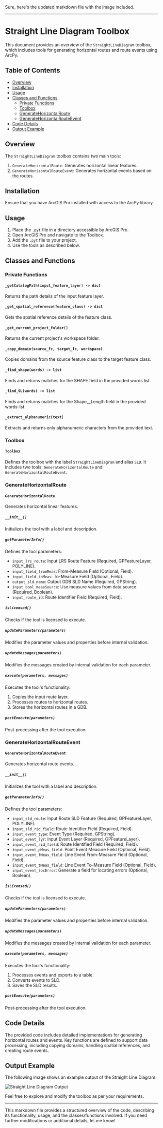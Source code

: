Sure, here's the updated markdown file with the image included.

---

# Straight Line Diagram Toolbox

This document provides an overview of the `StraightLineDiagram` toolbox, which includes tools for generating horizontal routes and route events using ArcPy.

## Table of Contents

- [Overview](#overview)
- [Installation](#installation)
- [Usage](#usage)
- [Classes and Functions](#classes-and-functions)
  - [Private Functions](#private-functions)
  - [Toolbox](#toolbox)
  - [GenerateHorizontalRoute](#generatehorizontalroute)
  - [GenerateHorizontalRouteEvent](#generatehorizontalrouteevent)
- [Code Details](#code-details)
- [Output Example](#output-example)

## Overview

The `StraightLineDiagram` toolbox contains two main tools:
1. `GenerateHorizontalRoute`: Generates horizontal linear features.
2. `GenerateHorizontalRouteEvent`: Generates horizontal events based on the routes.

## Installation

Ensure that you have ArcGIS Pro installed with access to the ArcPy library.

## Usage

1. Place the `.pyt` file in a directory accessible by ArcGIS Pro.
2. Open ArcGIS Pro and navigate to the Toolbox.
3. Add the `.pyt` file to your project.
4. Use the tools as described below.

## Classes and Functions

### Private Functions

#### `_getCatalogPath(input_feature_layer) -> dict`
Returns the path details of the input feature layer.

#### `_get_spatial_reference(feature_class) -> dict`
Gets the spatial reference details of the feature class.

#### `_get_current_project_folder()`
Returns the current project's workspace folder.

#### `_copy_domain(source_fc, target_fc, workspace)`
Copies domains from the source feature class to the target feature class.

#### `_find_shape(words) -> list`
Finds and returns matches for the SHAPE field in the provided words list.

#### `_find_SL(words) -> list`
Finds and returns matches for the Shape__Length field in the provided words list.

#### `_extract_alphanumeric(text)`
Extracts and returns only alphanumeric characters from the provided text.

### Toolbox

#### `Toolbox`
Defines the toolbox with the label `StraightLineDiagram` and alias `SLD`. It includes two tools: `GenerateHorizontalRoute` and `GenerateHorizontalRouteEvent`.

### GenerateHorizontalRoute

#### `GenerateHorizontalRoute`
Generates horizontal linear features.

##### `__init__()`
Initializes the tool with a label and description.

##### `getParameterInfo()`
Defines the tool parameters:
- `input_lrs_route`: Input LRS Route Feature (Required, GPFeatureLayer, POLYLINE).
- `input_field_fromMeas`: From-Measure Field (Optional, Field).
- `input_field_toMeas`: To-Measure Field (Optional, Field).
- `output_sld_name`: Output GDB SLD Name (Required, GPString).
- `input_bool_measSource`: Use measure values from data source (Required, Boolean).
- `input_route_id`: Route Identifier Field (Required, Field).

##### `isLicensed()`
Checks if the tool is licensed to execute.

##### `updateParameters(parameters)`
Modifies the parameter values and properties before internal validation.

##### `updateMessages(parameters)`
Modifies the messages created by internal validation for each parameter.

##### `execute(parameters, messages)`
Executes the tool's functionality:
1. Copies the input route layer.
2. Processes routes to horizontal routes.
3. Stores the horizontal routes in a GDB.

##### `postExecute(parameters)`
Post-processing after the tool execution.

### GenerateHorizontalRouteEvent

#### `GenerateHorizontalRouteEvent`
Generates horizontal route events.

##### `__init__()`
Initializes the tool with a label and description.

##### `getParameterInfo()`
Defines the tool parameters:
- `input_sld_route`: Input Route SLD Feature (Required, GPFeatureLayer, POLYLINE).
- `input_sld_rid_field`: Route Identifier Field (Required, Field).
- `input_event_type`: Event Type (Required, GPString).
- `input_event_lyr`: Input Event Layer (Required, GPFeatureLayer).
- `input_event_rid_field`: Route Identified Field (Required, Field).
- `input_event_pMeas_field`: Point Event Measure Field (Optional, Field).
- `input_event_fMeas_field`: Line Event From-Measure Field (Optional, Field).
- `input_event_tMeas_field`: Line Event To-Measure Field (Optional, Field).
- `input_event_locError`: Generate a field for locating errors (Optional, Boolean).

##### `isLicensed()`
Checks if the tool is licensed to execute.

##### `updateParameters(parameters)`
Modifies the parameter values and properties before internal validation.

##### `updateMessages(parameters)`
Modifies the messages created by internal validation for each parameter.

##### `execute(parameters, messages)`
Executes the tool's functionality:
1. Processes events and exports to a table.
2. Converts events to SLD.
3. Saves the SLD results.

##### `postExecute(parameters)`
Post-processing after the tool execution.

## Code Details

The provided code includes detailed implementations for generating horizontal routes and events. Key functions are defined to support data processing, including copying domains, handling spatial references, and creating route events.

## Output Example

The following image shows an example output of the Straight Line Diagram:

![Straight Line Diagram Output](https://github.com/irmcintosh/Python/blob/main/SLD_/sld.jpg)

Feel free to explore and modify the toolbox as per your requirements.

---

This markdown file provides a structured overview of the code, describing its functionality, usage, and the classes/functions involved. If you need further modifications or additional details, let me know!

